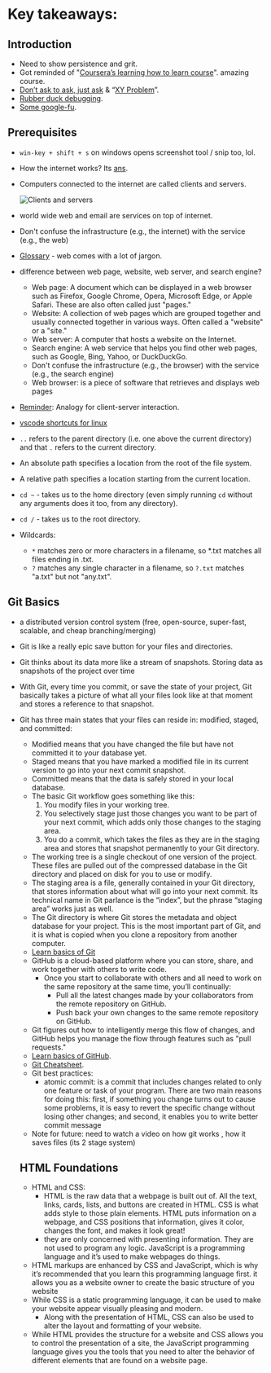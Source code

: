 # Key takeaways:

## Introduction
- Need to show persistence and grit.
- Got reminded of "[Coursera’s learning how to learn course](https://www.youtube.com/watch?v=O96fE1E-rf8)". amazing course.
- [Don’t ask to ask, just ask](https://dontasktoask.com/) & “[XY Problem](https://xyproblem.info/)”.
- [Rubber duck debugging](https://en.wikipedia.org/wiki/Rubber_duck_debugging).
- [Some google-fu](https://codinginflow.com/google-programming-questions).

## Prerequisites
- `win-key + shift + s` on windows opens screenshot tool / snip too, lol.
- How the internet works? Its [ans](https://developer.mozilla.org/en-US/docs/Learn/Common_questions/Web_mechanics/How_does_the_Internet_work).
- Computers connected to the internet are called clients and servers.
  
  ![Clients and servers](https://developer.mozilla.org/en-US/docs/Learn/Getting_started_with_the_web/How_the_Web_works/simple-client-server.png)
- world wide web and email are services on top of internet.
-  Don't confuse the infrastructure (e.g., the internet) with the service (e.g., the web)
- [Glossary](https://developer.mozilla.org/en-US/docs/Glossary) - web comes with a lot of jargon.
- difference between web page, website, web server, and search engine?
  - Web page: A document which can be displayed in a web browser such as Firefox, Google Chrome, Opera, Microsoft Edge, or Apple Safari. These are also often called just "pages."
  - Website: A collection of web pages which are grouped together and usually connected together in various ways. Often called a "website" or a "site."
  - Web server: A computer that hosts a website on the Internet.
  - Search engine: A web service that helps you find other web pages, such as Google, Bing, Yahoo, or DuckDuckGo.
  - Don't confuse the infrastructure (e.g., the browser) with the service (e.g., the search engine)
  - Web browser: is a piece of software that retrieves and displays web pages
- [Reminder](https://developer.mozilla.org/en-US/docs/Learn/Getting_started_with_the_web/How_the_Web_works#clients_and_servers): Analogy for client-server interaction.
- [vscode shortcuts for linux](https://code.visualstudio.com/shortcuts/keyboard-shortcuts-linux.pdf)
- `..` refers to the parent directory (i.e. one above the current directory) and that `.` refers to the current directory.
- An absolute path specifies a location from the root of the file system.
- A relative path specifies a location starting from the current location.
- `cd ~` - takes us to the home directory (even simply running `cd` without any arguments does it too, from any directory).
- `cd /` - takes us to the root directory.
- Wildcards:
  - `*` matches zero or more characters in a filename, so *.txt matches all files ending in .txt.
  - `?` matches any single character in a filename, so `?.txt` matches "a.txt" but not "any.txt".

## Git Basics
- a distributed version control system (free, open-source, super-fast, scalable, and cheap branching/merging)
- Git is like a really epic save button for your files and directories.
- Git thinks about its data more like a stream of snapshots. Storing data as snapshots of the project over time
- With Git, every time you commit, or save the state of your project, Git basically takes a picture of what all your files look like at that moment and stores a reference to that snapshot.
- Git has three main states that your files can reside in: modified, staged, and committed:
  - Modified means that you have changed the file but have not committed it to your database yet.
  - Staged means that you have marked a modified file in its current version to go into your next commit snapshot.
  - Committed means that the data is safely stored in your local database.
  - The basic Git workflow goes something like this:
    1. You modify files in your working tree.
    2. You selectively stage just those changes you want to be part of your next commit, which adds only those changes to the staging area.
    3. You do a commit, which takes the files as they are in the staging area and stores that snapshot permanently to your Git directory.
  - The working tree is a single checkout of one version of the project. These files are pulled out of the compressed database in the Git directory and placed on disk for you to use or modify.
  - The staging area is a file, generally contained in your Git directory, that stores information about what will go into your next commit. Its technical name in Git parlance is the “index”, but the phrase “staging area” works just as well.
  - The Git directory is where Git stores the metadata and object database for your project. This is the most important part of Git, and it is what is copied when you clone a repository from another computer.
  - [Learn basics of Git](https://git-scm.com/book/en/v2/Git-Basics-Getting-a-Git-Repository#ch02-git-basics-chapter)
  - GitHub is a cloud-based platform where you can store, share, and work together with others to write code.
    - Once you start to collaborate with others and all need to work on the same repository at the same time, you’ll continually:
      - Pull all the latest changes made by your collaborators from the remote repository on GitHub.
      - Push back your own changes to the same remote repository on GitHub.
  - Git figures out how to intelligently merge this flow of changes, and GitHub helps you manage the flow through features such as "pull requests."
  - [Learn basics of GitHub](https://docs.github.com/en/get-started/start-your-journey).
  - [Git Cheatsheet](https://education.github.com/git-cheat-sheet-education.pdf).
  - Git best practices:
    -  atomic commit: is a commit that includes changes related to only one feature or task of your program. There are two main reasons for doing this: first, if something you change turns out to cause some problems, it is easy to revert the specific change without losing other changes; and second, it enables you to write better commit message
  - Note for future: need to watch a video on how git works , how it saves files (its 2 stage system)

  ## HTML Foundations

  - HTML and CSS:
    - HTML is the raw data that a webpage is built out of. All the text, links, cards, lists, and buttons are created in HTML. CSS is what adds style to those plain elements. HTML puts information on a webpage, and CSS positions that information, gives it color, changes the font, and makes it look great!
    -  they are only concerned with presenting information. They are not used to program any logic. JavaScript is a programming language and it’s used to make webpages do things.
  - HTML markups are enhanced by CSS and JavaScript, which is why it’s recommended that you learn this programming language first. it allows you as a website owner to create the basic structure of you website
  - While CSS is a static programming language, it can be used to make your website appear visually pleasing and modern.
    - Along with the presentation of HTML, CSS can also be used to alter the layout and formatting of your website.
  - While HTML provides the structure for a website and CSS allows you to control the presentation of a site, the JavaScript programming language gives you the tools that you need to alter the behavior of different elements that are found on a website page.
  
